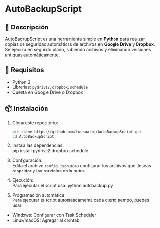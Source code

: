 # AutoBackupScript

## 📌 Descripción  
AutoBackupScript es una herramienta simple en **Python** para realizar copias de seguridad automáticas de archivos en **Google Drive** y **Dropbox**. Se ejecuta en segundo plano, subiendo archivos y eliminando versiones antiguas automáticamente.  

## 🚀 Requisitos  
- Python 3  
- Librerías: `pydrive2`, `dropbox`, `schedule`  
- Cuenta en Google Drive o Dropbox  

## 📦 Instalación  
1. Clona este repositorio:  
   ```bash
   git clone https://github.com/tuusuario/AutoBackupScript.git
   cd AutoBackupScript

2. Instala las dependencias:  
pip install pydrive2 dropbox schedule

3. Configuración:  
Edita el archivo ``config.json`` para configurar los archivos que deseas respaldar y los servicios en la nube.

4. Ejecución:  
Para ejecutar el script usa: python autobackup.py

5. Programación automática:  
Para ejecutar el script automáticamente cada cierto tiempo, puedes usar:  
* Windows: Configurar con Task Scheduler
* Linux/macOS: Agregar al crontab
